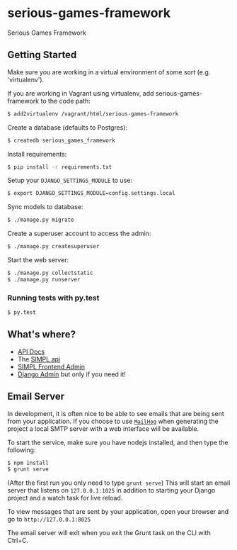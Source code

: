 # serious-games-framework

Serious Games Framework

## Getting Started

Make sure you are working in a virtual environment of some sort (e.g. 'virtualenv').


If you are working in Vagrant using virtualenv, add serious-games-framework to the code path:

```bash
$ add2virtualenv /vagrant/html/serious-games-framework
```

Create a database (defaults to Postgres):

```bash
$ createdb serious_games_framework
```

Install requirements:

```bash
$ pip install -r requirements.txt
```

Setup your `DJANGO_SETTINGS_MODULE` to use:

```bash
$ export DJANGO_SETTINGS_MODULE=config.settings.local
```

Sync models to database:

```bash
$ ./manage.py migrate
```

Create a superuser account to access the admin:

```bash
$ ./manage.py createsuperuser
```

Start the web server:

```bash
$ ./manage.py collectstatic
$ ./manage.py runserver
```

### Running tests with py.test

```bash
$ py.test
```

## What's where?

- [API Docs](http://localhost/docs/)
- The [SIMPL api](http://localhost/apis/)
- [SIMPL Frontend Admin](http://localhost/simpl/)
- [Django Admin](http://localhost/admin/) but only if you need it!

## Email Server

In development, it is often nice to be able to see emails that are being sent from your application. If you choose to use [`MailHog`](https://github.com/mailhog/MailHog) when generating the project a local SMTP server with a web interface will be available.

To start the service, make sure you have nodejs installed, and then type the following:

```bash
$ npm install
$ grunt serve
```

(After the first run you only need to type `grunt serve`) This will start an email server that listens on `127.0.0.1:1025` in addition to starting your Django project and a watch task for live reload.

To view messages that are sent by your application, open your browser and go to `http://127.0.0.1:8025`

The email server will exit when you exit the Grunt task on the CLI with Ctrl+C.
